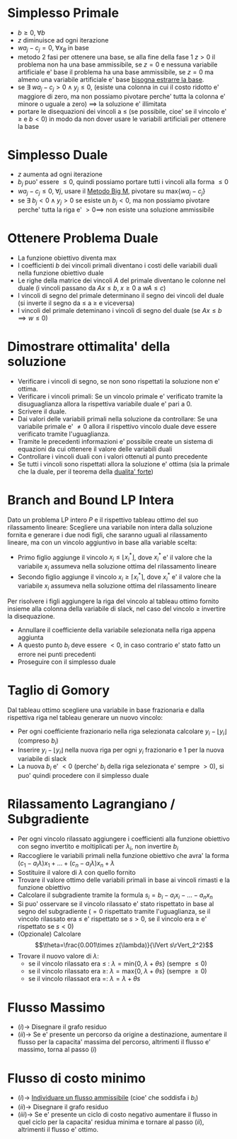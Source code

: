 # Simplesso Primale
- $b \ge 0,\; \forall b$
- $z$ diminuisce ad ogni iterazione
- $wa_j-c_j = 0,\; \forall x_B\;\text{in base}$
- metodo 2 fasi per ottenere una base, se alla fine della fase 1 $z > 0$ il problema non ha una base ammissibile, se $z = 0$ e nessuna variabile artificiale e' base il problema ha una base ammissibile, se $z =0$ ma almeno una variabile artificiale e' base [bisogna estrarre la base](Ricerca_Operativa#Estrazione%20base).
- se $\exists\; wa_j-c_j > 0 \land y_j \le 0$, (esiste una colonna in cui il costo ridotto e' maggiore di zero, ma non possiamo pivotare perche' tutta la colonna e' minore o uguale a zero) $\implies$ la soluzione e' illimitata
- portare le disequazioni dei vincoli a $\le$ (se possibile, cioe' se il vincolo e' $\ge$ e $b<0$) in modo da non dover usare le variabili artificiali per ottenere la base

# Simplesso Duale
- $z$ aumenta ad ogni iterazione
- $b_j$ puo' essere $\le0$, quindi possiamo portare tutti i vincoli alla forma $\le0$
- $wa_j-c_j \le0,\;\forall j$, usare il [Metodo Big M](Ricerca_Operativa#Metodo%20Big-M), pivotare su $\text{max}\{wa_j-c_j\}$
- se $\exists\; b_j<0\land y_j>0$ se esiste un $b_j<0$, ma non possiamo pivotare perche' tutta la riga e' $>0\implies$ non esiste una soluzione ammissibile

# Ottenere Problema Duale
- La funzione obiettivo diventa $\text{max}$
- I coefficienti $b$ dei vincoli primali diventano i costi delle variabili duali nella funzione obiettivo duale
- Le righe della matrice dei vincoli $A$ del primale diventano le colonne nel duale (i vincoli passano da $Ax \le b,\;x\ge0$ a $wA\le c$)
- I vincoli di segno del primale determinano il segno dei vincoli del duale (si inverte il segno da $\le$ a $\ge$ e viceversa)
- I vincoli del primale deteminano i vincoli di segno del duale (se $Ax\le b \implies w\le0$)

# Dimostrare ottimalita' della soluzione
- Verificare i vincoli di segno, se non sono rispettati la soluzione non e' ottima.
- Verificare i vincoli primali:
	Se un vincolo primale e' verificato tramite la disuguaglianza allora la rispettiva variabile duale e' pari a $0$.
- Scrivere il duale.
- Dai valori delle variabili primali nella soluzione da controllare:
	Se una variabile primale e' $\neq 0$ allora il rispettivo vincolo duale deve essere verificato tramite l'uguaglianza.
- Tramite le precedenti informazioni e' possibile create un sistema di equazioni da cui ottenere il valore delle variabili duali
- Controllare i vincoli duali con i valori ottenuti al punto precedente
- Se tutti i vincoli sono rispettati allora la soluzione e' ottima (sia la primale che la duale, per il teorema della [dualita' forte](Ricerca_Operativa#Teorema%201%20(Dualita'%20forte)))

# Branch and Bound LP Intera
Dato un problema LP intero $P$ e il rispettivo tableau ottimo del suo rilassamento lineare:
Scegliere una variabile non intera dalla soluzione fornita e generare i due nodi figli, che saranno uguali al rilassamento lineare, ma con un vincolo aggiuntivo in base alla variable scelta:
- Primo figlio aggiunge il vincolo $x_i \le \lfloor x^*_i\rfloor$, dove $x^*_i$ e' il valore che la variabile $x_i$ assumeva nella soluzione ottima del rilassamento lineare
- Secondo figlio aggiunge il vincolo $x_i \ge \lceil x^*_i\rceil$, dove $x^*_i$ e' il valore che la variabile $x_i$ assumeva nella soluzione ottima del rilassamento lineare

Per risolvere i figli aggiungere la riga del vincolo al tableau ottimo fornito insieme alla colonna della variabile di slack, nel caso del vincolo $\ge$ invertire la disequazione.
- Annullare il coefficiente della variabile selezionata nella riga appena aggiunta
- A questo punto $b_i$ deve essere $< 0$, in caso contrario e' stato fatto un errore nei punti precedenti
- Proseguire con il simplesso duale

# Taglio di Gomory
Dal tableau ottimo scegliere una variabile in base frazionaria e dalla rispettiva riga nel tableau generare un nuovo vincolo:
- Per ogni coefficiente frazionario nella riga selezionata calcolare $y_i - \lfloor y_i\rfloor$ (compreso $b_i$)
- Inserire $y_i - \lfloor y_i\rfloor$ nella nuova riga per ogni $y_i$ frazionario e $1$ per la nuova variabile di slack
- La nuova $b_i$ e' $<0$ (perche' $b_i$ della riga selezionata e' sempre $>0$), si puo' quindi procedere con il simplesso duale

# Rilassamento Lagrangiano / Subgradiente
- Per ogni vincolo rilassato aggiungere i coefficienti alla funzione obiettivo con segno invertito e moltiplicati per $\lambda_i$, non invertire $b_i$
- Raccogliere le variabili primali nella funzione obiettivo che avra' la forma $(c_1 - a_i\lambda)x_1 + \dots + (c_n - a_i\lambda)x_n + \lambda$
- Sostituire il valore di $\lambda$ con quello fornito
- Trovare il valore ottimo delle variabili primali in base ai vincoli rimasti e la funzione obiettivo
- Calcolare il subgradiente tramite la formula $s_i=b_i-a_ix_i-\dots-a_nx_n$
- Si puo' osservare se il vincolo rilassato e' stato rispettato in base al segno del subgradiente ($=0$ rispettato tramite l'uguaglianza, se il vincolo rilassato era $\le$ e' rispettato se $s>0$, se il vincolo era $\ge$ e' rispettato se $s<0$)
- (Opzionale) Calcolare 
	$$\theta=\frac{0.001\times z(\lambda)}{\lVert s\rVert_2^2}$$
- Trovare il nuovo valore di $\lambda$:
	- se il vincolo rilassato era $\le$ : $\lambda = \text{min}\{0,\; \lambda+\theta s\}$ (sempre $\le0$)
	- se il vincolo rilassato era $\ge$: $\lambda = \text{max}\{0,\; \lambda+ \theta s\}$ (sempre $\ge0$)
	- se il vincolo rilassaot era $=$: $\lambda = \lambda + \theta s$

# Flusso Massimo
- $(i)\rightarrow$ Disegnare il grafo residuo
- $(ii)\rightarrow$ Se e' presente un percorso da origine a destinazione, aumentare il flusso per la capacita' massima del percorso, altrimenti il flusso e' massimo, torna al passo $(i)$

# Flusso di costo minimo
- $(i)\rightarrow$ [Individuare un flusso ammissibile](Ricerca_Operativa#Calcolo%20di%20un%20flusso%20ammissibile) (cioe' che soddisfa i $b_i$)
- $(ii)\rightarrow$ Disegnare il grafo residuo
- $(iii)\rightarrow$ Se e' presente un ciclo di costo negativo aumentare il flusso in quel ciclo per la capacita' residua minima e tornare al passo $(ii)$, altrimenti il flusso e' ottimo.